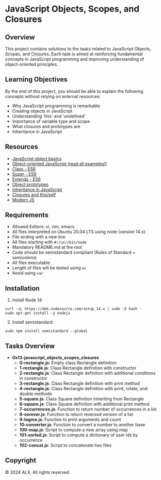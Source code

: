 # JavaScript Objects, Scopes, and Closures

## Overview
This project contains solutions to the tasks related to JavaScript Objects, Scopes, and Closures. Each task is aimed at reinforcing fundamental concepts in JavaScript programming and improving understanding of object-oriented principles.


## Learning Objectives
By the end of this project, you should be able to explain the following concepts without relying on external resources:
- Why JavaScript programming is remarkable
- Creating objects in JavaScript
- Understanding 'this' and 'undefined'
- Importance of variable type and scope
- What closures and prototypes are
- Inheritance in JavaScript

## Resources
- [JavaScript object basics](#)
- [Object-oriented JavaScript (read all examples!)](#)
- [Class - ES6](#)
- [Super - ES6](#)
- [Extends - ES6](#)
- [Object prototypes](#)
- [Inheritance in JavaScript](#)
- [Closures and this/self](#)
- [Modern JS](#)

## Requirements
- Allowed Editors: vi, vim, emacs
- All files interpreted on Ubuntu 20.04 LTS using node (version 14.x)
- File ending with a new line
- All files starting with `#!/usr/bin/node`
- Mandatory README.md at the root
- Code should be semistandard compliant (Rules of Standard + semicolons)
- All files executable
- Length of files will be tested using `wc`
- Avoid using `var`

## Installation
1. Install Node 14:
```
curl -sL https://deb.nodesource.com/setup_14.x | sudo -E bash -
sudo apt-get install -y nodejs
```
2. Install semistandard:
```
sudo npm install semistandard --global
```

## Tasks Overview
- **0x13-javascript_objects_scopes_closures**
  - **0-rectangle.js**: Empty class Rectangle definition
  - **1-rectangle.js**: Class Rectangle definition with constructor
  - **2-rectangle.js**: Class Rectangle definition with additional conditions in constructor
  - **3-rectangle.js**: Class Rectangle definition with print method
  - **4-rectangle.js**: Class Rectangle definition with print, rotate, and double methods
  - **5-square.js**: Class Square definition inheriting from Rectangle
  - **6-square.js**: Class Square definition with additional print method
  - **7-occurrences.js**: Function to return number of occurrences in a list
  - **8-esrever.js**: Function to return reversed version of a list
  - **9-logme.js**: Function to print arguments and count
  - **10-converter.js**: Function to convert a number to another base
  - **100-map.js**: Script to compute a new array using map
  - **101-sorted.js**: Script to compute a dictionary of user ids by occurrence
  - **102-concat.js**: Script to concatenate two files

## Copyright
© 2024 ALX, All rights reserved.
```

